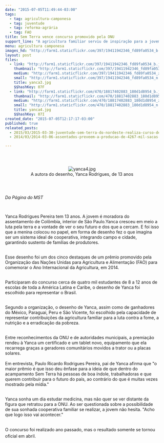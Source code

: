 ```yaml
---
date: "2015-07-05T11:49:44-03:00"
tags:
  - tag: agricultura-camponesa
  - tag: juventude
  - tag: reforma-agrária
  - tag: FAO
title: Sem Terra vence concurso promovido pela ONU
support_line: "A agricultura familiar serviu de inspiração para a jovem que concorreu com quatro mil participantes de toda América Latina "
menu: agricultura camponesa
images_hd: "http://farm1.staticflickr.com/397/19411942346_fd89fa0534_b.jpg"
layout: post
files:
  - link: "http://farm1.staticflickr.com/397/19411942346_fd89fa0534_b.jpg"
    thumbnail: "http://farm1.staticflickr.com/397/19411942346_fd89fa0534_t.jpg"
    medium: "http://farm1.staticflickr.com/397/19411942346_fd89fa0534_z.jpg"
    small: "http://farm1.staticflickr.com/397/19411942346_fd89fa0534_n.jpg"
    title: yanca3.jpg
    $$hashKey: 07F
  - link: "http://farm1.staticflickr.com/470/18817402883_180d1d8954_b.jpg"
    thumbnail: "http://farm1.staticflickr.com/470/18817402883_180d1d8954_t.jpg"
    medium: "http://farm1.staticflickr.com/470/18817402883_180d1d8954_z.jpg"
    small: "http://farm1.staticflickr.com/470/18817402883_180d1d8954_n.jpg"
    title: yanca4.jpg
    $$hashKey: 07I
created_date: "2015-07-05T12:17:17-03:00"
published: true
releated_posts:
  - 2015/03/2015-03-30-juventude-sem-terra-do-nordeste-realiza-curso-de-formacao-politica.md
  - 2014/03/2014-03-06-assentados-preveem-a-producao-de-4267-mil-sacas-de-arroz-agroecologico.md

---
```

<p>&nbsp;</p>

<div style="text-align:center">
<figure class="image" style="display:inline-block"><img alt="yanca4.jpg" src="http://farm1.staticflickr.com/470/18817402883_180d1d8954_b.jpg" />
<figcaption>A autora do desenho, Yanca Rodrigues, de 13 anos</figcaption>
</figure>
</div>

<p>&nbsp;</p>

<p><em>Da P&aacute;gina do MST</em></p>

<p>&nbsp;</p>

<p>Yanca Rodrigues Pereira tem 13 anos. A jovem &eacute; moradora do assentamento de Col&ocirc;mbia, interior de S&atilde;o Paulo.Yanca cresceu em meio a luta pela terra e a vontade de ver o seu futuro e dos que a cercam. E foi isso que a menina colocou no papel, em forma de desenho fez o que imagina ser um sistema ideal de cooperativa, integrando campo e cidade, garantindo sustento de fam&iacute;lias de produtores.</p>

<p><br />
Esse desenho foi um dos cinco destaques de um pr&ecirc;mio promovido pela Organiza&ccedil;&atilde;o das Na&ccedil;&otilde;es Unidas para Agricultura e Alimenta&ccedil;&atilde;o (FAO) para comemorar o Ano Internacional da Agricultura, em 2014.</p>

<p><br />
Participaram do concurso cerca de quatro mil estudantes de 8 a 12 anos de escolas de toda a Am&eacute;rica Latina e Caribe, o desenho de Yanca foi escolhido para representar o Brasil.</p>

<p><br />
Segundo a organiza&ccedil;&atilde;o, o desenho de Yanca, assim como de ganhadores do M&eacute;xico, Paraguai, Peru e S&atilde;o Vicente, foi escolhido pela capacidade de representar contribui&ccedil;&otilde;es da agricultura familiar para a luta contra a fome, a nutri&ccedil;&atilde;o e a erradica&ccedil;&atilde;o da pobreza.&nbsp;</p>

<p><br />
Entre reconhecimentos da ONU e de autoridades municipais, a premia&ccedil;&atilde;o rendeu &agrave; Yanca um certificado e um tablet novo, equipamento que ela recarrega gra&ccedil;as a geradores comunit&aacute;rios movidos a trator ou a placas solares.<br />
<br />
Em entrevista, Paulo Ricardo Rodrigues Pereira, pai de Yanca afirma que &quot;o maior pr&ecirc;mio &eacute; que isso deu &ecirc;nfase para a ideia de que dentro do acampamento Sem Terra h&aacute; pessoas de boa &iacute;ndole, trabalhadoras e que querem contribuir para o futuro do pa&iacute;s, ao contr&aacute;rio do que &eacute; muitas vezes mostrado pela m&iacute;dia.&quot;&nbsp;</p>

<p><br />
Yanca sonha um dia estudar medicina, mas n&atilde;o quer se ver distante da figura que retratou para a ONU. Ao ser questionada sobre a possibilidade de sua sonhada cooperativa familiar se realizar, a jovem n&atilde;o hesita. &quot;Acho que logo isso vai acontecer.&quot;</p>

<p><br />
<span style="line-height: 20.7999992370605px;">O concurso foi realizado ano passado, mas o resultado somente se tornou oficial em abril.</span></p>

<p>&nbsp;</p>

<p>&nbsp;</p>
